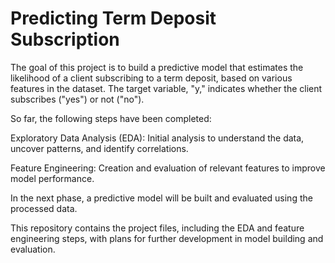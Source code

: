 # Predicting Term Deposit Subscription
The goal of this project is to build a predictive model that estimates the likelihood of a client subscribing to a term deposit, based on various features in the dataset. The target variable, "y," indicates whether the client subscribes ("yes") or not ("no").

So far, the following steps have been completed:

Exploratory Data Analysis (EDA): Initial analysis to understand the data, uncover patterns, and identify correlations.

Feature Engineering: Creation and evaluation of relevant features to improve model performance.

In the next phase, a predictive model will be built and evaluated using the processed data.

This repository contains the project files, including the EDA and feature engineering steps, with plans for further development in model building and evaluation.


